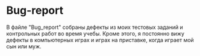 # Bug-report
В файле "Bug_report" собраны дефекты из моих тестовых заданий и контрольных работ во время учебы.
Кроме этого, я постоянно вижу дефекты в компьютерных играх и играх на приставке, когда играет мой сын или муж. 
